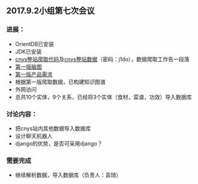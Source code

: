 
## 2017.9.2小组第七次会议



### 进展：

- OrientDB已安装
- JDK已安装
- [cnys整站爬取代码](https://github.com/bigdatapractice2017/blpratice-medical-info/blob/master/crawlercnys.py)及[cnys整站数据](http://pan.baidu.com/s/1eSfAf7c)（密码：j1do），数据爬取工作告一段落
- [第一版脑图](https://github.com/bigdatapractice2017/blpratice-medical-info/blob/master/images/shicai.jpg)
- [第一版产品需求](https://github.com/bigdatapractice2017/blpratice-medical-info/blob/master/images/%E4%BA%A7%E5%93%81V1.0.JPG)
- 根据第一版爬取数据，已构建知识图谱
- 外网访问
- 总共10个实体，9个关系，已经将3个实体（食材，菜谱，功效）导入数据库

### 讨论内容：
- 把cnys站内其他数据导入数据库
- 设计聊天机器人
- django的优势，是否可采用django？

### 需要完成

- 继续解析数据，导入数据库（负责人：袁琦）

